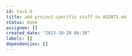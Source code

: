 ```yaml
---
id: task-8
title: add project-specific stuff to AGENTS.md
status: Done
assignee: []
created_date: "2025-10-28 06:30"
labels: []
dependencies: []
---
```

